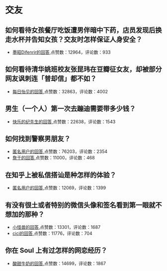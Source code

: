 #  交友 
## 如何看待女孩餐厅吃饭遭男伴暗中下药，店员发现后换走水杯并告知女孩？交友时怎样保证人身安全？
- [墨昭Difenrir的回答](https://www.zhihu.com/question/406617676/answer/1335786121),点赞数：12964，评论数：933
## 如何看待清华姚班校友张昆玮在豆瓣征女友，却被部分网友讽刺连「普却信」都不如？
- [每日怡见的回答](https://www.zhihu.com/question/452393044/answer/1815812054),点赞数：32863，评论数：4002
## 男生（一个人）第一次去蹦迪需要带多少钱？
- [快乐的纪先生的回答](https://www.zhihu.com/question/299636203/answer/517330219),点赞数：22638，评论数：1543
## 如何找到警察男朋友？
- [匿名用户的回答](https://www.zhihu.com/question/48401749/answer/590843234),点赞数：76203，评论数：2354
- [詹于的回答](https://www.zhihu.com/question/48401749/answer/595541501),点赞数：11000，评论数：468
## 在知乎上被私信搭讪是种怎样的体验？
- [匿名用户的回答](https://www.zhihu.com/question/31115890/answer/154107816),点赞数：12069，评论数：1399
## 有没有很土或者特别的微信头像和签名看到第一眼就不想加的那种？
- [小怪兽的回答](https://www.zhihu.com/question/300482402/answer/590247516),点赞数：13301，评论数：1687
- [cici的回答](https://www.zhihu.com/question/300482402/answer/588434566),点赞数：11776，评论数：704
## 你在 Soul 上有过怎样的网恋经历？
- [酸甜牛奶的回答](https://www.zhihu.com/question/305580520/answer/614589632),点赞数：14699，评论数：1867
